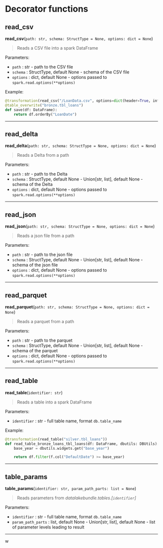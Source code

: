 # Decorator functions

## read_csv
__read_csv__(`path: str, schema: StructType = None, options: dict = None`)

> Reads a CSV file into a spark DataFrame

Parameters:

- `path` : str - path to the CSV file
- `schema` : StructType, default None - schema of the CSV file
- `options` : dict, default None - options passed to `spark.read.options(**options)`

Example:

```python
@transformation(read_csv("/LoanData.csv", options=dict(header=True, inferSchema=True)), display=True)
@table_overwrite("bronze.tbl_loans")
def save(df: DataFrame):
    return df.orderBy("LoanDate")
```

---

## read_delta
__read_delta__(`path: str, schema: StructType = None, options: dict = None`)

> Reads a Delta from a path

Parameters:

- `path` : str - path to the Delta
- `schema` : StructType, default None - Union[str, list], default None - schema of the Delta
- `options` : dict, default None - options passed to `spark.read.options(**options)`

---

## read_json
__read_json__(`path: str, schema: StructType = None, options: dict = None`)

> Reads a json file from a path

Parameters:

- `path` : str - path to the json file
- `schema` : StructType, default None - Union[str, list], default None - schema of the json file
- `options` : dict, default None - options passed to `spark.read.options(**options)`

---

## read_parquet
__read_parquet__(`path: str, schema: StructType = None, options: dict = None`)

> Reads a parquet from a path

Parameters:

- `path` : str - path to the parquet
- `schema` : StructType, default None - Union[str, list], default None - schema of the parquet
- `options` : dict, default None - options passed to `spark.read.options(**options)`

---

## read_table
__read_table__(`identifier: str`)

> Reads a table into a spark DataFrame

Parameters:

- `identifier` : str - full table name, format `db.table_name`

Example:

```python
@transformation(read_table("silver.tbl_loans"))
def read_table_bronze_loans_tbl_loans(df: DataFrame, dbutils: DBUtils):
    base_year = dbutils.widgets.get("base_year")

    return df.filter(f.col("DefaultDate") >= base_year)
```

---

## table_params
__table_params__(`identifier: str, param_path_parts: list = None`)

> Reads parameters from _datalakebundle.tables.[`identifier`]_

Parameters:

- `identifier` : str - full table name, format `db.table_name`
- `param_path_parts` : list, default None - Union[str, list], default None - list of parameter levels leading to result
---
w